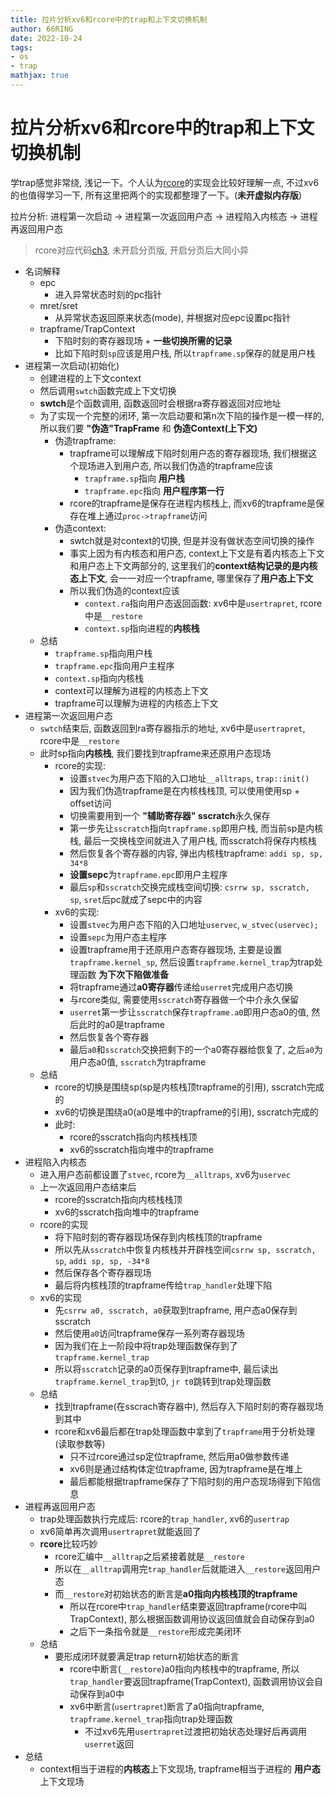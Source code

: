 ```yaml
---
title: 拉片分析xv6和rcore中的trap和上下文切换机制
author: 66RING
date: 2022-10-24
tags: 
- os
- trap
mathjax: true
---
```


# 拉片分析xv6和rcore中的trap和上下文切换机制

学trap感觉非常绕, 浅记一下。个人认为[rcore](https://rcore-os.cn/rCore-Tutorial-Book-v3/)的实现会比较好理解一点, 不过xv6的也值得学习一下, 所有这里把两个的实现都整理了一下。(**未开虚拟内存版**)

拉片分析: 进程第一次启动 -> 进程第一次返回用户态 -> 进程陷入内核态 -> 进程再返回用户态

> rcore对应代码[ch3](https://github.com/rcore-os/rCore-Tutorial-v3/tree/ch3), 未开启分页版, 开启分页后大同小异

- 名词解释
	* epc
		+ 进入异常状态时刻的pc指针
	+ mret/sret
		+ 从异常状态返回原来状态(mode), 并根据对应epc设置pc指针
	* trapframe/TrapContext
		+ 下陷时刻的寄存器现场 + **一些切换所需的记录**
		+ 比如下陷时刻`sp`应该是用户栈, 所以`trapframe.sp`保存的就是用户栈
- 进程第一次启动(初始化)
	* 创建进程的上下文context
	* 然后调用`swtch`函数完成上下文切换
	* **swtch**是个函数调用, 函数返回时会根据ra寄存器返回对应地址
	* 为了实现一个完整的闭环, 第一次启动要和第n次下陷的操作是一模一样的, 所以我们要 **"伪造"TrapFrame** 和 **伪造Context(上下文)**
		+ 伪造trapframe:
			+ trapframe可以理解成下陷时刻用户态的寄存器现场, 我们根据这个现场进入到用户态, 所以我们伪造的trapframe应该
				+ `trapframe.sp`指向 **用户栈**
				+ `trapframe.epc`指向 **用户程序第一行**
			+ rcore的trapframe是保存在进程内核栈上, 而xv6的trapframe是保存在堆上通过`proc->trapframe`访问
		+ 伪造context:
			+ swtch就是对context的切换, 但是并没有做状态空间切换的操作
			+ 事实上因为有内核态和用户态, context上下文是有着内核态上下文和用户态上下文两部分的, 这里我们的**context结构记录的是内核态上下文**, 会一一对应一个trapframe, 哪里保存了**用户态上下文**
			+ 所以我们伪造的context应该
				+ `context.ra`指向用户态返回函数: xv6中是`usertrapret`, rcore中是`__restore`
				+ `context.sp`指向进程的**内核栈**
	* 总结
		+ `trapframe.sp`指向用户栈
		+ `trapframe.epc`指向用户主程序
		+ `context.sp`指向内核栈
		+ context可以理解为进程的内核态上下文
		+ trapframe可以理解为进程的内核态上下文
- 进程第一次返回用户态
	* `swtch`结束后, 函数返回到ra寄存器指示的地址, xv6中是`usertrapret`, rcore中是`__restore`
	* 此时sp指向**内核栈**, 我们要找到trapframe来还原用户态现场
		+ rcore的实现:
			+ 设置`stvec`为用户态下陷的入口地址`__alltraps`, `trap::init()`
			+ 因为我们伪造trapframe是在内核栈栈顶, 可以使用使用sp + offset访问
			+ 切换需要用到一个 **"辅助寄存器" sscratch**永久保存
			+ 第一步先让`sscratch`指向`trapframe.sp`即用户栈, 而当前sp是内核栈, 最后一交换栈空间就进入了用户栈, 而sscratch将保存内核栈
			+ 然后恢复各个寄存器的内容, 弹出内核栈trapframe: `addi sp, sp, 34*8`
			+ **设置sepc**为`trapframe.epc`即用户主程序
			+ 最后`sp`和`sscratch`交换完成栈空间切换: `csrrw sp, sscratch, sp`, `sret`后pc就成了sepc中的内容
		+ xv6的实现:
			+ 设置`stvec`为用户态下陷的入口地址`uservec`, `w_stvec(uservec);`
			+ 设置`sepc`为用户态主程序
			+ 设置trapframe用于还原用户态寄存器现场, 主要是设置`trapframe.kernel_sp`, 然后设置`trapframe.kernel_trap`为trap处理函数 **为下次下陷做准备**
			+ 将trapframe通过**a0寄存器**传递给`userret`完成用户态切换
			+ 与rcore类似, 需要使用`sscratch`寄存器做一个中介永久保留
			+ `userret`第一步让`sscratch`保存`trapframe.a0`即用户态a0的值, 然后此时的a0是trapframe
			+ 然后恢复各个寄存器
			+ 最后`a0`和`sscratch`交换把剩下的一个a0寄存器给恢复了, 之后`a0`为用户态a0值, `sscratch`为trapframe
	* 总结
		+ rcore的切换是围绕sp(sp是内核栈顶trapframe的引用), sscratch完成的
		+ xv6的切换是围绕a0(a0是堆中的trapframe的引用), sscratch完成的
		+ 此时:
			+ rcore的sscratch指向内核栈栈顶
			+ xv6的sscratch指向堆中的trapframe
- 进程陷入内核态
	* 进入用户态前都设置了`stvec`, rcore为`__alltraps`, xv6为`uservec`
	* 上一次返回用户态结束后
		+ rcore的sscratch指向内核栈栈顶
		+ xv6的sscratch指向堆中的trapframe
	* rcore的实现
		+ 将下陷时刻的寄存器现场保存到内核栈顶的trapframe
		+ 所以先从`sscratch`中恢复内核栈并开辟栈空间`csrrw sp, sscratch, sp`, `addi sp, sp, -34*8`
		+ 然后保存各个寄存器现场
		+ 最后将内核栈顶的trapframe传给`trap_handler`处理下陷
	* xv6的实现
		+ 先`csrrw a0, sscratch, a0`获取到trapframe, 用户态a0保存到sscratch
		+ 然后使用`a0`访问trapframe保存一系列寄存器现场
		+ 因为我们在上一阶段中将trap处理函数保存到了`trapframe.kernel_trap`
		+ 所以将`sscratch`记录的a0页保存到trapframe中, 最后读出`trapframe.kernel_trap`到t0, `jr t0`跳转到trap处理函数
	* 总结
		+ 找到trapframe(在sscrach寄存器中), 然后存入下陷时刻的寄存器现场到其中
		+ rcore和xv6最后都在trap处理函数中拿到了`trapframe`用于分析处理(读取参数等)
			+ 只不过rcore通过sp定位trapframe, 然后用a0做参数传递
			+ xv6则是通过结构体定位trapframe, 因为trapframe是在堆上
			+ 最后都能根据trapframe保存了下陷时刻的用户态现场得到下陷信息
- 进程再返回用户态
	* trap处理函数执行完成后: rcore的`trap_handler`, xv6的`usertrap`
	* xv6简单再次调用`usertrapret`就能返回了
	* **rcore**比较巧妙
		+ rcore汇编中`__alltrap`之后紧接着就是`__restore`
		+ 所以在`__alltrap`调用完`trap_handler`后就能进入`__restore`返回用户态
		+ 而`__restore`对初始状态的断言是**a0指向内核栈顶的trapframe**
			+ 所以在rcore中`trap_handler`结束要返回trapframe(rcore中叫TrapContext), 那么根据函数调用协议返回值就会自动保存到a0
			+ 之后下一条指令就是`__restore`形成完美闭环
	* 总结
		+ 要形成闭环就要满足trap return初始状态的断言
			+ rcore中断言(`__restore`)a0指向内核栈中的trapframe, 所以`trap_handler`要返回trapframe(TrapContext), 函数调用协议会自动保存到a0中
			+ xv6中断言(`usertrapret`)断言了a0指向trapframe, `trapframe.kernel_trap`指向trap处理函数
				+ 不过xv6先用`usertrapret`过渡把初始状态处理好后再调用`userret`返回
- 总结
	* context相当于进程的**内核态**上下文现场, trapframe相当于进程的 **用户态**上下文现场



